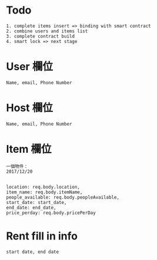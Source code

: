 # Todo
```
1. complete items insert => binding with smart contract
2. combine users and items list
3. complete contract build
4. smart lock => next stage
```

# User 欄位
```
Name, email, Phone Number
```
# Host 欄位
```
Name, email, Phone Number
```

# Item 欄位
```
一個物件：
2017/12/20


location: req.body.location,
item_name: req.body.itemName,
people_available: req.body.peopleAvailable,
start_date: start_date,
end_date: end_date,
price_perday: req.body.pricePerDay
```

# Rent fill in info
```
start date, end date
```
